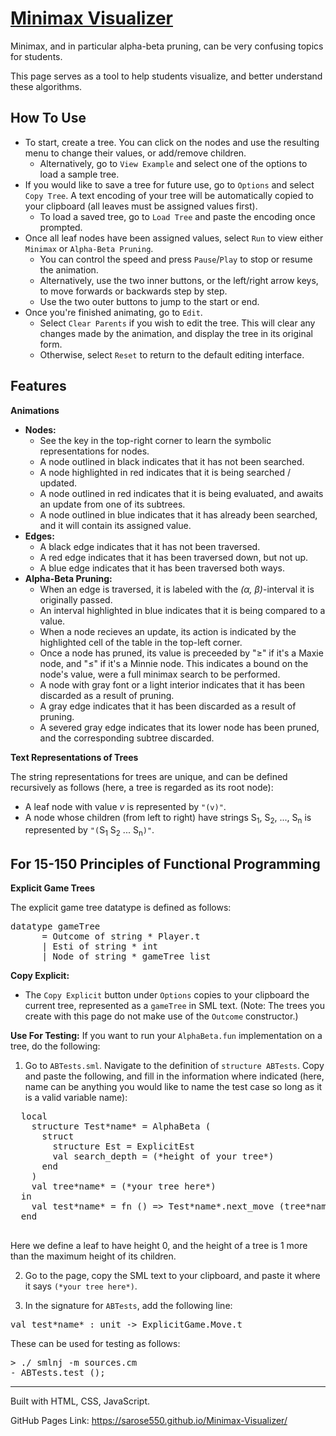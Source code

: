 # [Minimax Visualizer](https://sarose550.github.io/Minimax-Visualizer/)
Minimax, and in particular alpha-beta pruning, can be very confusing topics for students.

This page serves as a tool to help students visualize, and better understand these algorithms.

## How To Use
- To start, create a tree. You can click on the nodes and use the resulting menu to change their values, or add/remove children. 
  - Alternatively, go to ```View Example``` and select one of the options to load a sample tree.
- If you would like to save a tree for future use, go to ```Options``` and select ```Copy Tree```. A text encoding of your tree will be automatically copied to your clipboard (all leaves must be assigned values first).
  - To load a saved tree, go to ```Load Tree``` and paste the encoding once prompted.
- Once all leaf nodes have been assigned values, select ```Run``` to view either ```Minimax``` or ```Alpha-Beta Pruning```.
  - You can control the speed and press ```Pause```/```Play``` to stop or resume the animation.
  - Alternatively, use the two inner buttons, or the left/right arrow keys, to move forwards or backwards step by step.
  - Use the two outer buttons to jump to the start or end.
- Once you're finished animating, go to ```Edit```.
  - Select ```Clear Parents``` if you wish to edit the tree. This will clear any changes made by the animation, and display the tree in its original form.
  - Otherwise, select ```Reset``` to return to the default editing interface.

## Features
**Animations**

- **Nodes:**
  - See the key in the top-right corner to learn the symbolic representations for nodes.
  - A node outlined in black indicates that it has not been searched.
  - A node highlighted in red indicates that it is being searched / updated.
  - A node outlined in red indicates that it is being evaluated, and awaits an update from one of its subtrees.
  - A node outlined in blue indicates that it has already been searched, and it will contain its assigned value.
- **Edges:**
  - A black edge indicates that it has not been traversed.
  - A red edge indicates that it has been traversed down, but not up.
  - A blue edge indicates that it has been traversed both ways.
- **Alpha-Beta Pruning:**
  - When an edge is traversed, it is labeled with the *(α, β)*-interval it is originally passed.
  - An interval highlighted in blue indicates that it is being compared to a value.
  - When a node recieves an update, its action is indicated by the highlighted cell of the table in the top-left corner.
  - Once a node has pruned, its value is preceeded by "≥" if it's a Maxie node, and "≤" if it's a Minnie node. This indicates a bound on the node's value, were a full minimax search to be performed.
  - A node with gray font or a light interior indicates that it has been discarded as a result of pruning.
  - A gray edge indicates that it has been discarded as a result of pruning.
  - A severed gray edge indicates that its lower node has been pruned, and the corresponding subtree discarded.

**Text Representations of Trees**

The string representations for trees are unique, and can be defined recursively as follows (here, a tree is regarded as its root node):
- A leaf node with value *v* is represented by ```"(v)"```.
- A node whose children (from left to right) have strings S<sub>1</sub>, S<sub>2</sub>, ..., S<sub>n</sub> is represented by ```"(```S<sub>1</sub> S<sub>2</sub> ... S<sub>n</sub>```)"```.

## For 15-150 Principles of Functional Programming

**Explicit Game Trees**

The explicit game tree datatype is defined as follows:
<pre>datatype gameTree
      = Outcome of string * Player.t
      | Esti of string * int
      | Node of string * gameTree list</pre>
**Copy Explicit:**
- The ```Copy Explicit``` button under ```Options``` copies to your clipboard the current tree, represented as a ```gameTree``` in SML text. (Note: The trees you create with this page do not make use of the ```Outcome``` constructor.)

**Use For Testing:**
If you want to run your ```AlphaBeta.fun``` implementation on a tree, do the following:
  1. Go to ```ABTests.sml```. Navigate to the definition of ```structure ABTests```.
  Copy and paste the following, and fill in the information where indicated (here, name can be anything you would like to name the test case so long as it is a valid variable name):
  <pre>
  local
    structure Test*name* = AlphaBeta (
      struct
        structure Est = ExplicitEst
        val search_depth = (*height of your tree*)
      end
    )
    val tree*name* = (*your tree here*)
  in
    val test*name* = fn () => Test*name*.next_move (tree*name*,Player.Maxie,0)
  end
  </pre>
  Here we define a leaf to have height 0, and the height of a tree is 1 more than the maximum height of its children.
  
  2. Go to the page, copy the SML text to your clipboard, and paste it where it says ```(*your tree here*)```.
  
  3. In the signature for ```ABTests```, add the following line:
  <pre>val test*name* : unit -> ExplicitGame.Move.t</pre>
These can be used for testing as follows:
<pre>
> ./ smlnj -m sources.cm
- ABTests.test<name> ();
</pre>
---
Built with HTML, CSS, JavaScript.

GitHub Pages Link: https://sarose550.github.io/Minimax-Visualizer/

